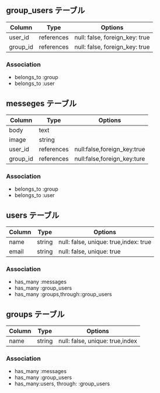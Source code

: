 ## group_users テーブル

|Column|Type|Options|
|------|----|-------|
|user_id|references|null: false, foreign_key: true|
|group_id|references|null: false, foreign_key: true|

### Association
- belongs_to :group
- belongs_to :user

## messeges テーブル

|Column|Type|Options|
|------|----|-------|
|body|text||
|image|string||
|user_id|references|null:false,foreign_key:true|
|group_id|references|null:false,foreign_key:ture|

### Association
- belongs_to :group
- belongs_to :user

## users テーブル

|Column|Type|Options|
|------|----|-------|
|name|string|null: false, unique: true,index: true|
|email|string|null: false, unique: true|

### Association
- has_many :messages
- has_many :group_users
- has_many :groups,through::group_users

## groups テーブル

|Column|Type|Options|
|------|----|-------|
|name|string|null: false, unique: true,index|

### Association
- has_many :messages
- has_many :group_users
- has_many:users, through: :group_users